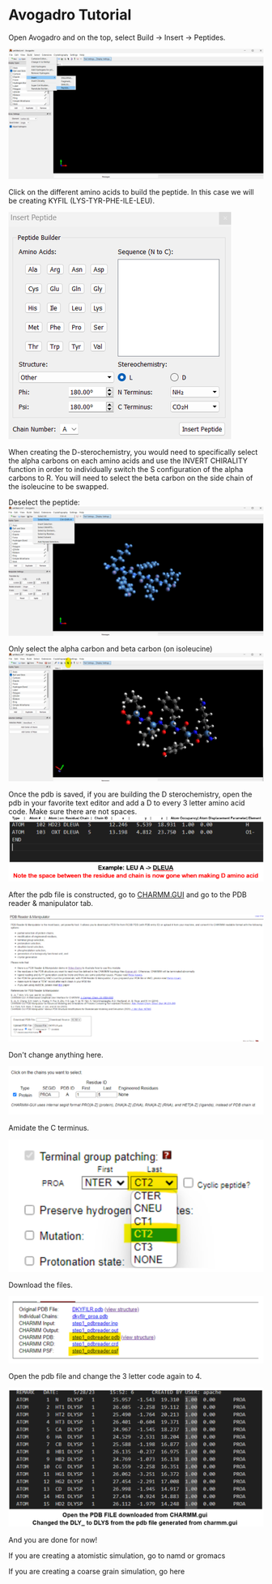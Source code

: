 # Avogadro Tutorial

Open Avogadro and on the top, select Build -> Insert -> Peptides.

![BUILD](images/AVOGADRO_OPEN_BUILD.png)

Click on the different amino acids to build the peptide. In this case we will be creating KYFIL (LYS-TYR-PHE-ILE-LEU).

![INSERT](images/INSERT_PEPTIDE.png)

When creating the D-sterochemistry, you would need to specifically select the alpha carbons on each amino acids and use the INVERT CHIRALITY function in order to individually switch the S configuration of the alpha carbons to R. You will need to select the beta carbon on the side chain of the isoleucine to be swapped. 

Deselect the peptide:
![SELECTNONE](images/SELECT_NONE.png)

Only select the alpha carbon and beta carbon (on isoleucine)
![AC](images/ALPHACARBON.png)

Once the pdb is saved, if you are building the D sterochemistry, open the pdb in your favorite text editor and add a D to every 3 letter amino acid code. Make sure there are not spaces. 
![3to4](images/3_to_4_code.png)

After the pdb file is constructed, go to [CHARMM.GUI](https://charmm-gui.org/) and go to the PDB reader & manipulator tab.

![PDBMANIP](images/PDB_READER_MANIP.png)

Don't change anything here.

![PROA](images/PROA.png)

Amidate the C terminus.

![Cter](images/AMIDATE.png)

Download the files.

![download](images/DOWNLOAD_PSF.png)

Open the pdb file and change the 3 letter code again to 4.

![pdbchangeagain](images/CHANGE_PSF.png)

And you are done for now!

If you are creating a atomistic simulation, go to namd or gromacs

If you are creating a coarse grain simulation, go here
